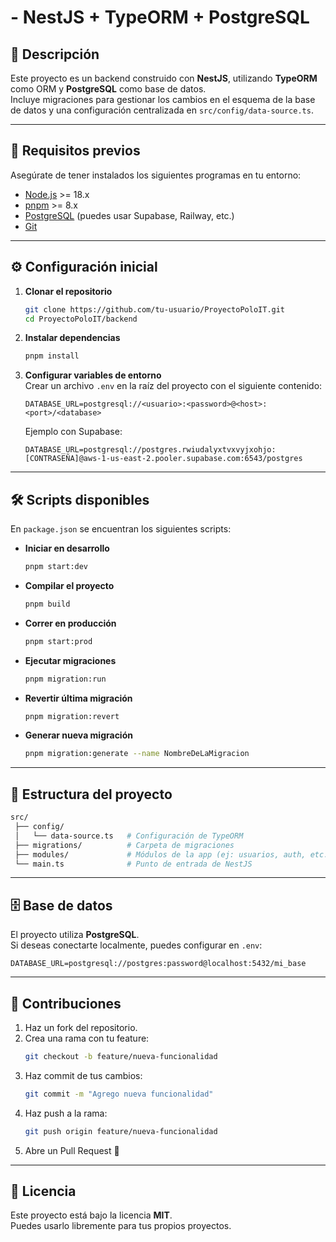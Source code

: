 #  - NestJS + TypeORM + PostgreSQL

## 📌 Descripción
Este proyecto es un backend construido con **NestJS**, utilizando **TypeORM** como ORM y **PostgreSQL** como base de datos.  
Incluye migraciones para gestionar los cambios en el esquema de la base de datos y una configuración centralizada en `src/config/data-source.ts`.

---

## 🚀 Requisitos previos
Asegúrate de tener instalados los siguientes programas en tu entorno:

- [Node.js](https://nodejs.org/) >= 18.x
- [pnpm](https://pnpm.io/) >= 8.x
- [PostgreSQL](https://www.postgresql.org/) (puedes usar Supabase, Railway, etc.)
- [Git](https://git-scm.com/)

---

## ⚙️ Configuración inicial

1. **Clonar el repositorio**
   ```bash
   git clone https://github.com/tu-usuario/ProyectoPoloIT.git
   cd ProyectoPoloIT/backend
   ```

2. **Instalar dependencias**
   ```bash
   pnpm install
   ```

3. **Configurar variables de entorno**  
   Crear un archivo `.env` en la raíz del proyecto con el siguiente contenido:

   ```env
   DATABASE_URL=postgresql://<usuario>:<password>@<host>:<port>/<database>
   ```

   Ejemplo con Supabase:
   ```env
   DATABASE_URL=postgresql://postgres.rwiudalyxtvxvyjxohjo:[CONTRASEÑA]@aws-1-us-east-2.pooler.supabase.com:6543/postgres
   ```

---

## 🛠️ Scripts disponibles

En `package.json` se encuentran los siguientes scripts:

- **Iniciar en desarrollo**
  ```bash
  pnpm start:dev
  ```

- **Compilar el proyecto**
  ```bash
  pnpm build
  ```

- **Correr en producción**
  ```bash
  pnpm start:prod
  ```

- **Ejecutar migraciones**
  ```bash
  pnpm migration:run
  ```

- **Revertir última migración**
  ```bash
  pnpm migration:revert
  ```

- **Generar nueva migración**
  ```bash
  pnpm migration:generate --name NombreDeLaMigracion
  ```

---

## 📂 Estructura del proyecto

```bash
src/
 ├── config/
 │   └── data-source.ts   # Configuración de TypeORM
 ├── migrations/          # Carpeta de migraciones
 ├── modules/             # Módulos de la app (ej: usuarios, auth, etc.)
 └── main.ts              # Punto de entrada de NestJS
```

---

## 🗄️ Base de datos
El proyecto utiliza **PostgreSQL**.  
Si deseas conectarte localmente, puedes configurar en `.env`:

```env
DATABASE_URL=postgresql://postgres:password@localhost:5432/mi_base
```

---

## 🤝 Contribuciones
1. Haz un fork del repositorio.
2. Crea una rama con tu feature:
   ```bash
   git checkout -b feature/nueva-funcionalidad
   ```
3. Haz commit de tus cambios:
   ```bash
   git commit -m "Agrego nueva funcionalidad"
   ```
4. Haz push a la rama:
   ```bash
   git push origin feature/nueva-funcionalidad
   ```
5. Abre un Pull Request 🚀

---

## 📜 Licencia
Este proyecto está bajo la licencia **MIT**.  
Puedes usarlo libremente para tus propios proyectos.
